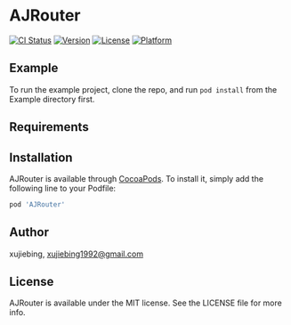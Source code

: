 # AJRouter

[![CI Status](https://img.shields.io/travis/xujiebing/AJRouter.svg?style=flat)](https://travis-ci.org/xujiebing/AJRouter)
[![Version](https://img.shields.io/cocoapods/v/AJRouter.svg?style=flat)](https://cocoapods.org/pods/AJRouter)
[![License](https://img.shields.io/cocoapods/l/AJRouter.svg?style=flat)](https://cocoapods.org/pods/AJRouter)
[![Platform](https://img.shields.io/cocoapods/p/AJRouter.svg?style=flat)](https://cocoapods.org/pods/AJRouter)

## Example

To run the example project, clone the repo, and run `pod install` from the Example directory first.

## Requirements

## Installation

AJRouter is available through [CocoaPods](https://cocoapods.org). To install
it, simply add the following line to your Podfile:

```ruby
pod 'AJRouter'
```

## Author

xujiebing, xujiebing1992@gmail.com

## License

AJRouter is available under the MIT license. See the LICENSE file for more info.
